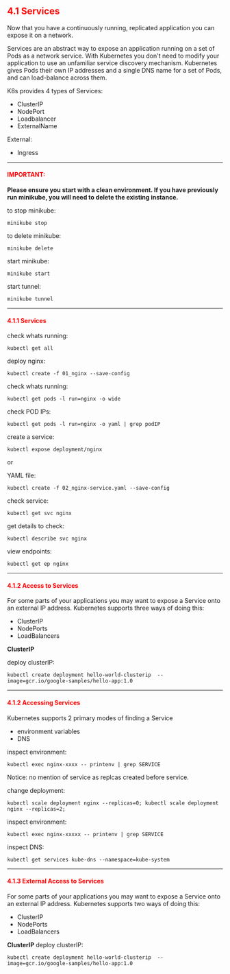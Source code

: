 ## <font color='red'> 4.1 Services </font>
Now that you have a continuously running, replicated application you can expose it on a network.

Services are an abstract way to expose an application running on a set of Pods as a network service.
With Kubernetes you don't need to modify your application to use an unfamiliar service discovery mechanism. Kubernetes gives Pods their own IP addresses and a single DNS name for a set of Pods, and can load-balance across them.

K8s provides 4 types of Services:
* ClusterIP
* NodePort 
* Loadbalancer
* ExternalName

External:
* Ingress
---

#### <font color='red'>IMPORTANT:</font> 
<strong>Please ensure you start with a clean environment. 
If you have previously run minikube, you will need to delete the existing instance.</strong>

to stop  minikube:
```
minikube stop
```
to delete  minikube:
```
minikube delete
```
start minikube:
```
minikube start
```
start tunnel:
```
minikube tunnel
```

--- 

#### <font color='red'> 4.1.1 Services </font>

check whats running:
```
kubectl get all
```
deploy nginx:
```
kubectl create -f 01_nginx --save-config
```
check whats running:
```
kubectl get pods -l run=nginx -o wide
```
check POD IPs:
```
kubectl get pods -l run=nginx -o yaml | grep podIP
```
create a service:
```
kubectl expose deployment/nginx
```
or

YAML file:
```
kubectl create -f 02_nginx-service.yaml --save-config
```
check service:
```
kubectl get svc nginx
```
get details to check:
```
kubectl describe svc nginx
```
view endpoints:
```
kubectl get ep nginx
```

---


#### <font color='red'> 4.1.2 Access to Services </font>
For some parts of your applications you may want to expose a Service onto an external IP address.
Kubernetes supports three ways of doing this: 
* ClusterIP
* NodePorts
* LoadBalancers

**ClusterIP**  

deploy clusterIP:
```
kubectl create deployment hello-world-clusterip  --image=gcr.io/google-samples/hello-app:1.0
```

---


#### <font color='red'> 4.1.2 Accessing Services </font>
Kubernetes supports 2 primary modes of finding a Service
* environment variables
* DNS

inspect environment:
```
kubectl exec nginx-xxxx -- printenv | grep SERVICE
```
Notice: no mention of service as replcas created before service.  

change deployment:
```
kubectl scale deployment nginx --replicas=0; kubectl scale deployment nginx --replicas=2;
```
inspect environment:
```
kubectl exec nginx-xxxxx -- printenv | grep SERVICE
```

inspect DNS:
```
kubectl get services kube-dns --namespace=kube-system
```

---

#### <font color='red'> 4.1.3 External Access to Services </font>
For some parts of your applications you may want to expose a Service onto an external IP address.
Kubernetes supports two ways of doing this: 
* ClusterIP
* NodePorts
* LoadBalancers

**ClusterIP**
deploy clusterIP:
```
kubectl create deployment hello-world-clusterip  --image=gcr.io/google-samples/hello-app:1.0
```
